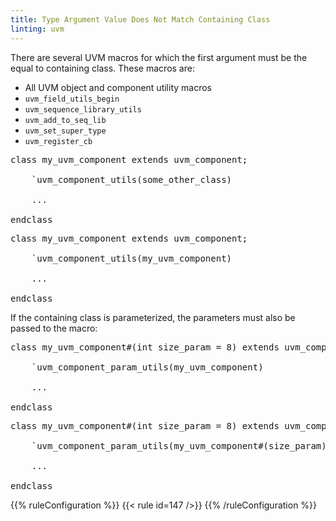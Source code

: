 ```yaml
---
title: Type Argument Value Does Not Match Containing Class
linting: uvm
---
```


There are several UVM macros for which the first argument must be the equal to containing class. These macros are:
- All UVM object and component utility macros
- `uvm_field_utils_begin`
- `uvm_sequence_library_utils`
- `uvm_add_to_seq_lib`
- `uvm_set_super_type`
- `uvm_register_cb`

<pre>
class my_uvm_component extends uvm_component;

    `uvm_component_utils(<span class="warning">some_other_class</span>)

    ...

endclass
</pre>

<pre>
class my_uvm_component extends uvm_component;

    `uvm_component_utils(<span class="goodcode">my_uvm_component</span>)

    ...

endclass
</pre>

If the containing class is parameterized, the parameters must also be passed to the macro:

<pre>
class my_uvm_component#(int size_param = 8) extends uvm_component;

    `uvm_component_param_utils(<span class="warning">my_uvm_component</span>)

    ...

endclass
</pre>

<pre>
class my_uvm_component#(int size_param = 8) extends uvm_component;

    `uvm_component_param_utils(<span class="goodcode">my_uvm_component#(size_param)</span>)

    ...

endclass
</pre>


{{% ruleConfiguration %}}
{{< rule id=147 />}}
{{% /ruleConfiguration %}}
